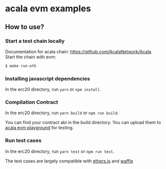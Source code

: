 # acala evm examples

## How to use?

### Start a test chain locally

Documentation for acala chain: https://github.com/AcalaNetwork/Acala. Start the chain with evm: 

```bash
$ make run-eth
```

### Installing javascript dependencies

In the erc20 directory, run `yarn` or `npm install`.

### Compilation Contract

In the erc20 directory, run `yarn build` or `npm run build`.

You can find your contract abi in the build directory. You can upload them to [acala evm playground](https://acala-evm.vercel.app/#/upload) for testing.

### Run test cases

In the erc20 directory, run `yarn test` or `npm run test`. 

The test cases are largely compatible with [ethers.js](https://docs.ethers.io/v5/) and [waffle](https://ethereum-waffle.readthedocs.io/en/latest/)
